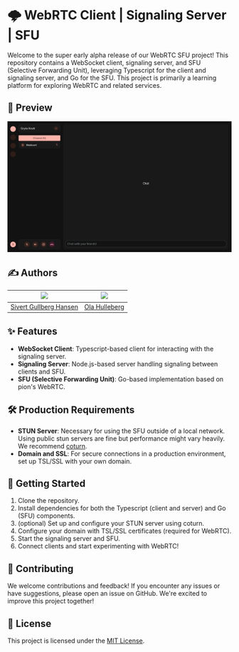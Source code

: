 # 🌩️ WebRTC Client | Signaling Server | SFU

Welcome to the super early alpha release of our WebRTC SFU project! This repository contains a WebSocket client, signaling server, and SFU (Selective Forwarding Unit), leveraging Typescript for the client and signaling server, and Go for the SFU. This project is primarily a learning platform for exploring WebRTC and related services.

## 📸 Preview

<img src='./.github/preview_client.png'>

## ✍️ Authors

<div align="center">
  
| <img src='https://avatars.githubusercontent.com/u/6785315?s=64&v=4'>  | <img src='https://avatars.githubusercontent.com/u/74724224?s=64&v=4'>  |
| ------------- | ------------- |
| [Sivert Gullberg Hansen](https://github.com/sivert-io)  | [Ola Hulleberg](https://github.com/OlaHulleberg)  |

</div>

## ✨ Features

- **WebSocket Client**: Typescript-based client for interacting with the signaling server.
- **Signaling Server**: Node.js-based server handling signaling between clients and SFU.
- **SFU (Selective Forwarding Unit)**: Go-based implementation based on pion's WebRTC.

## 🛠️ Production Requirements

- **STUN Server**: Necessary for using the SFU outside of a local network. Using public stun servers are fine but performance might vary heavily. We recommend [coturn](https://github.com/coturn/coturn).
- **Domain and SSL**: For secure connections in a production environment, set up TSL/SSL with your own domain.

## 🚀 Getting Started

1. Clone the repository.
2. Install dependencies for both the Typescript (client and server) and Go (SFU) components.
3. (optional) Set up and configure your STUN server using coturn.
4. Configure your domain with TSL/SSL certificates (required for WebRTC).
5. Start the signaling server and SFU.
6. Connect clients and start experimenting with WebRTC!

## 🤝 Contributing

We welcome contributions and feedback! If you encounter any issues or have suggestions, please open an issue on GitHub. We're excited to improve this project together!

## 📄 License

This project is licensed under the [MIT License](LICENSE).

